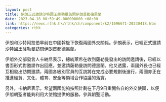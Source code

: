 ```yaml
---
layout: post
title: 伊朗正式邀請沙特國王薩勒曼訪問伊朗首都德黑蘭
date: 2023-04-18 00:59:49.000000000 +08:00
link: https://news.rthk.hk/rthk/ch/component/k2/1696671-20230418.htm
categories: rthk
---
```


伊朗和沙特阿拉伯早前在中國斡旋下恢復兩國外交關係。伊朗表示，已經正式邀請沙特國王薩勒曼訪問伊朗首都德黑蘭。

伊朗外交部發言人卡納尼表示，總統萊希在收到薩勒曼發出的訪問邀請後，已經以書面形式對邀請作出回應，並邀請薩勒曼訪問德黑蘭。他又透露，兩國外長也已經互相發出訪問邀請，兩國各級別官員的互訪將在完成必要規劃後進行，兩國亦正在推進經貿、文化、體育、安全等領域合作協議的落實。

另外，卡納尼表示，希望兩國能夠按照計劃在下月9日重開各自的外交使團，以便伊朗朝聖者能夠利用大使館提供的服務，參與朝聖活動。
